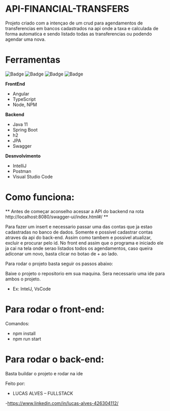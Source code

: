 # API-FINANCIAL-TRANSFERS

Projeto criado com a intençao de um crud para agendamentos de transferencias em bancos cadastrados na api onde a taxa e calculada de forma automatica e sendo listado todas as transferencias ou podendo agendar uma nova.


# Ferramentas
![Badge](https://img.shields.io/badge/Code-Angular-0366d6?&logo=angular)
![Badge](https://img.shields.io/badge/API-integration-4c9d1f?&logo=api)
![Badge](https://img.shields.io/badge/Java-11-red)
![Badge](https://img.shields.io/badge/SpringBoot-2.7-green)

**FrontEnd**
- Angular 
- TypeScript
- Node, NPM

**Backend**
- Java 11
- Spring Boot
- h2
- JPA
- Swagger

**Desnvolvimento**
- IntelliJ
- Postman 
- Visual Studio Code



# Como funciona:
** Antes de começar aconselho acessar a API do backend na rota http://localhost:8080/swagger-ui/index.html#/ **

 Para fazer um insert e necessario passar uma das contas que ja estao cadastradas no banco de dados. Somente e possivel cadastrar contas atraves da api do back-end. Assim como tambem e possivel atualizar, excluir e procurar pelo id.
 No front end assim que o programa e iniciado ele ja cai na tela onde serao listados todos os agendamentos, caso queira adiconar um novo, basta clicar no botao de + ao lado.
 


Para rodar o projeto basta seguir os passos abaixo:


Baixe o projeto o repositorio em sua maquina. Sera necessario uma ide para ambos o projeto.
- Ex: IntelJ, VsCode



# Para rodar o front-end:
 Comandos: 
 
 * npm install
 * npm run start
 


# Para rodar o back-end:

Basta buildar o projeto e rodar na ide

Feito por: 
-	LUCAS ALVES – FULLSTACK

  -https://www.linkedin.com/in/lucas-alves-426304112/
